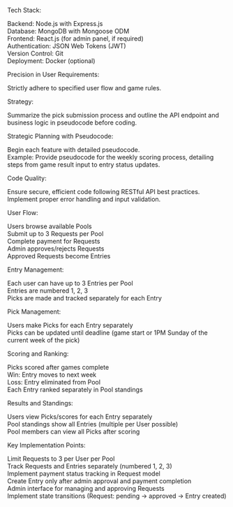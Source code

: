 Tech Stack:

Backend: Node.js with Express.js  
Database: MongoDB with Mongoose ODM  
Frontend: React.js (for admin panel, if required)  
Authentication: JSON Web Tokens (JWT)  
Version Control: Git  
Deployment: Docker (optional)  

Precision in User Requirements:

Strictly adhere to specified user flow and game rules.  

Strategy: 

Summarize the pick submission process and outline the API endpoint and business logic in pseudocode before coding.  

Strategic Planning with Pseudocode:

Begin each feature with detailed pseudocode.  
Example: Provide pseudocode for the weekly scoring process, detailing steps from game result input to entry status updates.  

Code Quality:

Ensure secure, efficient code following RESTful API best practices.  
Implement proper error handling and input validation.  

User Flow:

Users browse available Pools  
Submit up to 3 Requests per Pool  
Complete payment for Requests  
Admin approves/rejects Requests  
Approved Requests become Entries  

Entry Management:

Each user can have up to 3 Entries per Pool  
Entries are numbered 1, 2, 3  
Picks are made and tracked separately for each Entry  

Pick Management:

Users make Picks for each Entry separately  
Picks can be updated until deadline (game start or 1PM Sunday of the current week of the pick)  

Scoring and Ranking:

Picks scored after games complete  
Win: Entry moves to next week  
Loss: Entry eliminated from Pool  
Each Entry ranked separately in Pool standings  

Results and Standings:

Users view Picks/scores for each Entry separately  
Pool standings show all Entries (multiple per User possible)  
Pool members can view all Picks after scoring  

Key Implementation Points:

Limit Requests to 3 per User per Pool  
Track Requests and Entries separately (numbered 1, 2, 3)  
Implement payment status tracking in Request model  
Create Entry only after admin approval and payment completion  
Admin interface for managing and approving Requests  
Implement state transitions (Request: pending -> approved -> Entry created)  
